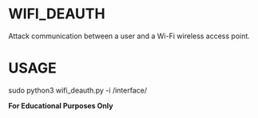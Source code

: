 # WIFI_DEAUTH
Attack communication between a user and a Wi-Fi wireless access point.

# USAGE
sudo python3 wifi_deauth.py -i /interface/

<b>For Educational Purposes Only</b>
